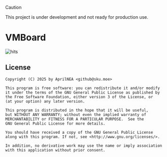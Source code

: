 > [!CAUTION]
> This project is under development and not ready for production use.

# VMBoard

![hits](https://hits.aprilnea.com/hits?url=https://github.com/AprilNEA/VMBoard)

## License
```
Copyright (C) 2025 by AprilNEA <github@sku.moe>

This program is free software: you can redistribute it and/or modify
it under the terms of the GNU General Public License as published by
the Free Software Foundation, either version 3 of the License, or
(at your option) any later version.

This program is distributed in the hope that it will be useful,
but WITHOUT ANY WARRANTY; without even the implied warranty of
MERCHANTABILITY or FITNESS FOR A PARTICULAR PURPOSE.  See the
GNU General Public License for more details.

You should have received a copy of the GNU General Public License
along with this program. If not, see <http://www.gnu.org/licenses/>.

In addition, no derivative work may use the name or imply association
with this application without prior consent.
```